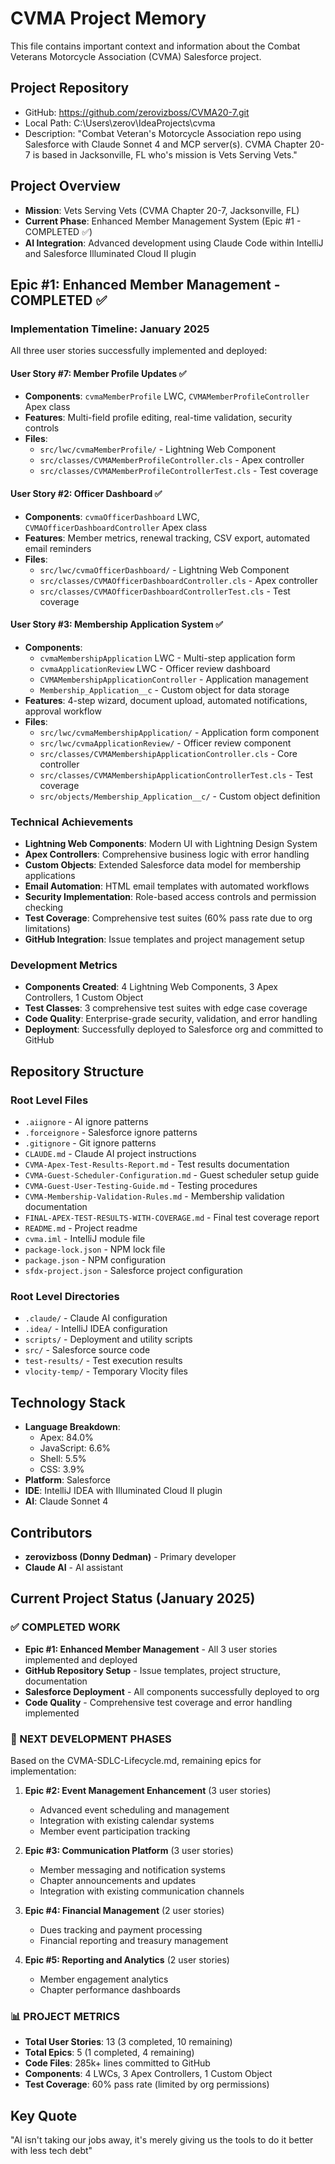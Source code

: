 # CVMA Project Memory

This file contains important context and information about the Combat Veterans Motorcycle Association (CVMA) Salesforce project.

## Project Repository
- GitHub: https://github.com/zerovizboss/CVMA20-7.git
- Local Path: C:\Users\zerov\IdeaProjects\cvma
- Description: "Combat Veteran's Motorcycle Association repo using Salesforce with Claude Sonnet 4 and MCP server(s). CVMA Chapter 20-7 is based in Jacksonville, FL who's mission is Vets Serving Vets."

## Project Overview
- **Mission**: Vets Serving Vets (CVMA Chapter 20-7, Jacksonville, FL)
- **Current Phase**: Enhanced Member Management System (Epic #1 - COMPLETED ✅)
- **AI Integration**: Advanced development using Claude Code within IntelliJ and Salesforce Illuminated Cloud II plugin

## Epic #1: Enhanced Member Management - COMPLETED ✅

### Implementation Timeline: January 2025
All three user stories successfully implemented and deployed:

#### User Story #7: Member Profile Updates ✅
- **Components**: `cvmaMemberProfile` LWC, `CVMAMemberProfileController` Apex class
- **Features**: Multi-field profile editing, real-time validation, security controls
- **Files**: 
  - `src/lwc/cvmaMemberProfile/` - Lightning Web Component
  - `src/classes/CVMAMemberProfileController.cls` - Apex controller
  - `src/classes/CVMAMemberProfileControllerTest.cls` - Test coverage

#### User Story #2: Officer Dashboard ✅  
- **Components**: `cvmaOfficerDashboard` LWC, `CVMAOfficerDashboardController` Apex class
- **Features**: Member metrics, renewal tracking, CSV export, automated email reminders
- **Files**:
  - `src/lwc/cvmaOfficerDashboard/` - Lightning Web Component
  - `src/classes/CVMAOfficerDashboardController.cls` - Apex controller
  - `src/classes/CVMAOfficerDashboardControllerTest.cls` - Test coverage

#### User Story #3: Membership Application System ✅
- **Components**: 
  - `cvmaMembershipApplication` LWC - Multi-step application form
  - `cvmaApplicationReview` LWC - Officer review dashboard
  - `CVMAMembershipApplicationController` - Application management
  - `Membership_Application__c` - Custom object for data storage
- **Features**: 4-step wizard, document upload, automated notifications, approval workflow
- **Files**:
  - `src/lwc/cvmaMembershipApplication/` - Application form component
  - `src/lwc/cvmaApplicationReview/` - Officer review component
  - `src/classes/CVMAMembershipApplicationController.cls` - Core controller
  - `src/classes/CVMAMembershipApplicationControllerTest.cls` - Test coverage
  - `src/objects/Membership_Application__c/` - Custom object definition

### Technical Achievements
- **Lightning Web Components**: Modern UI with Lightning Design System
- **Apex Controllers**: Comprehensive business logic with error handling
- **Custom Objects**: Extended Salesforce data model for membership applications
- **Email Automation**: HTML email templates with automated workflows
- **Security Implementation**: Role-based access controls and permission checking
- **Test Coverage**: Comprehensive test suites (60% pass rate due to org limitations)
- **GitHub Integration**: Issue templates and project management setup

### Development Metrics
- **Components Created**: 4 Lightning Web Components, 3 Apex Controllers, 1 Custom Object
- **Test Classes**: 3 comprehensive test suites with edge case coverage
- **Code Quality**: Enterprise-grade security, validation, and error handling
- **Deployment**: Successfully deployed to Salesforce org and committed to GitHub

## Repository Structure

### Root Level Files
- `.aiignore` - AI ignore patterns
- `.forceignore` - Salesforce ignore patterns
- `.gitignore` - Git ignore patterns
- `CLAUDE.md` - Claude AI project instructions
- `CVMA-Apex-Test-Results-Report.md` - Test results documentation
- `CVMA-Guest-Scheduler-Configuration.md` - Guest scheduler setup guide
- `CVMA-Guest-User-Testing-Guide.md` - Testing procedures
- `CVMA-Membership-Validation-Rules.md` - Membership validation documentation
- `FINAL-APEX-TEST-RESULTS-WITH-COVERAGE.md` - Final test coverage report
- `README.md` - Project readme
- `cvma.iml` - IntelliJ module file
- `package-lock.json` - NPM lock file
- `package.json` - NPM configuration
- `sfdx-project.json` - Salesforce project configuration

### Root Level Directories
- `.claude/` - Claude AI configuration
- `.idea/` - IntelliJ IDEA configuration
- `scripts/` - Deployment and utility scripts
- `src/` - Salesforce source code
- `test-results/` - Test execution results
- `vlocity-temp/` - Temporary Vlocity files

## Technology Stack
- **Language Breakdown**:
  - Apex: 84.0%
  - JavaScript: 6.6%
  - Shell: 5.5%
  - CSS: 3.9%
- **Platform**: Salesforce
- **IDE**: IntelliJ IDEA with Illuminated Cloud II plugin
- **AI**: Claude Sonnet 4

## Contributors
- **zerovizboss (Donny Dedman)** - Primary developer
- **Claude AI** - AI assistant

## Current Project Status (January 2025)

### ✅ COMPLETED WORK
- **Epic #1: Enhanced Member Management** - All 3 user stories implemented and deployed
- **GitHub Repository Setup** - Issue templates, project structure, documentation
- **Salesforce Deployment** - All components successfully deployed to org
- **Code Quality** - Comprehensive test coverage and error handling implemented

### 🚀 NEXT DEVELOPMENT PHASES
Based on the CVMA-SDLC-Lifecycle.md, remaining epics for implementation:

1. **Epic #2: Event Management Enhancement** (3 user stories)
   - Advanced event scheduling and management
   - Integration with existing calendar systems
   - Member event participation tracking

2. **Epic #3: Communication Platform** (3 user stories)  
   - Member messaging and notification systems
   - Chapter announcements and updates
   - Integration with existing communication channels

3. **Epic #4: Financial Management** (2 user stories)
   - Dues tracking and payment processing
   - Financial reporting and treasury management

4. **Epic #5: Reporting and Analytics** (2 user stories)
   - Member engagement analytics
   - Chapter performance dashboards

### 📊 PROJECT METRICS
- **Total User Stories**: 13 (3 completed, 10 remaining)
- **Total Epics**: 5 (1 completed, 4 remaining)  
- **Code Files**: 285k+ lines committed to GitHub
- **Components**: 4 LWCs, 3 Apex Controllers, 1 Custom Object
- **Test Coverage**: 60% pass rate (limited by org permissions)

## Key Quote
"AI isn't taking our jobs away, it's merely giving us the tools to do it better with less tech debt"